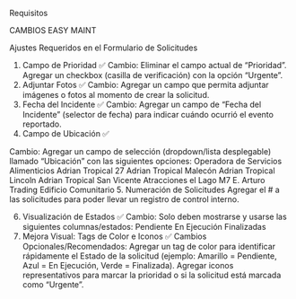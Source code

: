 Requisitos

CAMBIOS EASY MAINT
 
Ajustes Requeridos en el Formulario de Solicitudes
1. Campo de Prioridad ✅
Cambio:
Eliminar el campo actual de “Prioridad”.
Agregar un checkbox (casilla de verificación) con la opción “Urgente”.
2. Adjuntar Fotos ✅
Cambio:
Agregar un campo que permita adjuntar imágenes o fotos al momento de crear la solicitud.
3. Fecha del Incidente ✅
Cambio:
Agregar un campo de “Fecha del Incidente” (selector de fecha) para indicar cuándo ocurrió el evento reportado.
4. Campo de Ubicación ✅
<!-- TODO: CREAR UN ENUM O JSON O UTILS PARA CREAR LAS UBICACIONES Y QUE SE ALIMENTE DONDE SEA QUE SE UTILICE DESDE UN SOLO LOGAR -->
Cambio:
Agregar un campo de selección (dropdown/lista desplegable) llamado “Ubicación” con las siguientes opciones:
Operadora de Servicios Alimenticios
Adrian Tropical 27
Adrian Tropical Malecón
Adrian Tropical Lincoln
Adrian Tropical San Vicente
Atracciones el Lago
M7
E. Arturo Trading
Edificio Comunitario
5. Numeración de Solicitudes
Agregar el # a las solicitudes para poder llevar un registro de control interno.
 
6. Visualización de Estados ✅
Cambio:
Solo deben mostrarse y usarse las siguientes columnas/estados:
Pendiente
En Ejecución
Finalizadas
7. Mejora Visual: Tags de Color e Iconos ✅
Cambios Opcionales/Recomendados:
Agregar un tag de color para identificar rápidamente el Estado de la solicitud (ejemplo: Amarillo = Pendiente, Azul = En Ejecución, Verde = Finalizada).
Agregar iconos representativos para marcar la prioridad o si la solicitud está marcada como “Urgente”.